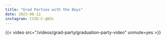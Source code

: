 ```yaml
---
title: "Grad Parties with the Boys"
date: 2023-06-12
instagram: CtZU-C-gN3c
---
```


{{< video src="/videos/grad-party/graduation-party-video" unmute=yes >}}

